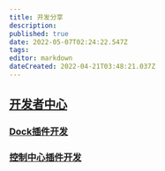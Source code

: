 ```yaml
---
title: 开发分享
description: 
published: true
date: 2022-05-07T02:24:22.547Z
tags: 
editor: markdown
dateCreated: 2022-04-21T03:48:21.037Z
---
```


## [开发者中心](https://www.deepin.org/developer-community/planning/)

### [Dock插件开发](/Dock插件开发)


### [控制中心插件开发](/控制中心插件开发)